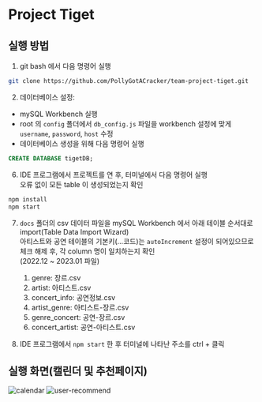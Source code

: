 # Project Tiget

## 실행 방법

1. git bash 에서 다음 명령어 실행

```bash
git clone https://github.com/PollyGotACracker/team-project-tiget.git
```

2. 데이터베이스 설정:

- mySQL Workbench 실행
- root 의 `config` 폴더에서 `db_config.js` 파일을 workbench 설정에 맞게 `username`, `password`, `host` 수정
- 데이터베이스 생성을 위해 다음 명령어 실행

```sql
CREATE DATABASE tigetDB;
```

6. IDE 프로그램에서 프로젝트를 연 후, 터미널에서 다음 명령어 실행  
   오류 없이 모든 table 이 생성되었는지 확인

```bash
npm install
npm start
```

7. `docs` 폴더의 csv 데이터 파일을 mySQL Workbench 에서 아래 테이블 순서대로 import(Table Data Import Wizard)  
   아티스트와 공연 테이블의 기본키(...코드)는 `autoIncrement` 설정이 되어있으므로 체크 해제 후, 각 column 명이 일치하는지 확인  
   (2022.12 ~ 2023.01 파일)

   1. genre: 장르.csv
   2. artist: 아티스트.csv
   3. concert_info: 공연정보.csv
   4. artist_genre: 아티스트-장르.csv
   5. genre_concert: 공연-장르.csv
   6. concert_artist: 공연-아티스트.csv

8. IDE 프로그램에서 `npm start` 한 후 터미널에 나타난 주소를 ctrl + 클릭

## 실행 화면(캘린더 및 추천페이지)

![calendar](https://file.notion.so/f/s/0decf419-b2c8-4280-8d65-9b721a95e82c/calendar.gif?id=982790eb-3f70-4068-b1d5-91530e67a7ae&table=block&spaceId=f0e0ab15-e9ec-46c4-97fe-8808a1f369e6&expirationTimestamp=1692979200000&signature=xhBs51IHqbdiCa_OR0YtVbRadbZudcwK7n7luw3yE6E&downloadName=calendar.gif)
![user-recommend](https://file.notion.so/f/s/9167d73b-9747-4e7b-aa46-6bb98f99f8ca/user-recommend.gif?id=6b5a46b4-ac02-40e0-96c7-178c66f1d0ee&table=block&spaceId=f0e0ab15-e9ec-46c4-97fe-8808a1f369e6&expirationTimestamp=1692979200000&signature=FgE0rw4h82-ahr5FHJfA7Y3lUqnpch47ZJzAw6NEOko&downloadName=user-recommend.gif)
